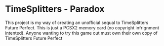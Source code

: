 # TimeSplitters - Paradox
This project is my way of creating an unofficial sequal to TimeSplitters Future Perfect. This is just a PCSX2 memory card (no copyright infrignment intented). Anyone wanting to try this game out must own their own copy of TimeSplitters Future Perfect
